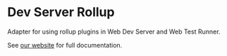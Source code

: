 # Dev Server Rollup

Adapter for using rollup plugins in Web Dev Server and Web Test Runner.

See [our website](https://modern-web.dev/docs/dev-server/plugins/rollup/) for full documentation.
